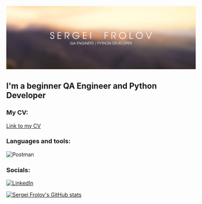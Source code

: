 ![Header](https://github.com/yossi90/yossi90/blob/main/assets/header.png)

## I'm a beginner QA Engineer and Python Developer

### My CV:

[Link to my CV](https://github.com/artichokeee/artichokeee)

### Languages and tools:
![Postman](https://img.shields.io/badge/-Postman-E4E2E2?style=for-the-badge&logo=postman&logoColor=FF6C37)

### Socials:
[![LinkedIn](https://img.shields.io/badge/-LinkedIn-E4E2E2?style=for-the-badge&logo=linkedin&logoColor=007BB6)](https://www.linkedin.com/in/sergei-frolov-qa)


[![Sergei Frolov's GitHub stats](https://github-readme-stats.vercel.app/api?username=yossi90&show_icons=true)](https://github.com/yossi90/github-readme-stats)
